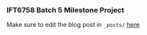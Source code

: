 ###  IFT6758 Batch 5 Milestone Project

Make sure to edit the blog post in `_posts/` [here](https://github.com/ift6758-05/ift6758-05.github.io/blob/gh-pages/_posts/2022-10-18-welcome-to-jekyll.markdown)
